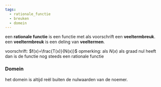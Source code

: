 ```yaml
---
tags:
  - rationale_functie
  - breuken
  - domein
---
```

een **rationale functie** is een functie met als voorschrift een **veeltermbreuk**.
een **veeltermbreuk** is een deling van **veeltermen**.

voorschrift: $f(x)=\frac{T(x)}{N(x)}$
opmerking: als $N(x)$ als graad nul heeft dan is de functie nog steeds een rationale functie

### Domein

het domein is altijd reël buiten de nulwaarden van de noemer.
